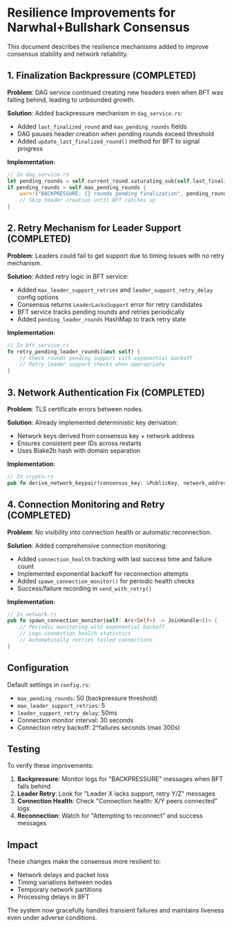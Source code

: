 # Resilience Improvements for Narwhal+Bullshark Consensus

This document describes the resilience mechanisms added to improve consensus stability and network reliability.

## 1. Finalization Backpressure (COMPLETED)

**Problem**: DAG service continued creating new headers even when BFT was falling behind, leading to unbounded growth.

**Solution**: Added backpressure mechanism in `dag_service.rs`:
- Added `last_finalized_round` and `max_pending_rounds` fields
- DAG pauses header creation when pending rounds exceed threshold
- Added `update_last_finalized_round()` method for BFT to signal progress

**Implementation**:
```rust
// In dag_service.rs
let pending_rounds = self.current_round.saturating_sub(self.last_finalized_round);
if pending_rounds > self.max_pending_rounds {
    warn!("BACKPRESSURE: {} rounds pending finalization", pending_rounds);
    // Skip header creation until BFT catches up
}
```

## 2. Retry Mechanism for Leader Support (COMPLETED)

**Problem**: Leaders could fail to get support due to timing issues with no retry mechanism.

**Solution**: Added retry logic in BFT service:
- Added `max_leader_support_retries` and `leader_support_retry_delay` config options
- Consensus returns `LeaderLacksSupport` error for retry candidates
- BFT service tracks pending rounds and retries periodically
- Added `pending_leader_rounds` HashMap to track retry state

**Implementation**:
```rust
// In bft_service.rs
fn retry_pending_leader_rounds(&mut self) {
    // Check rounds pending support with exponential backoff
    // Retry leader support checks when appropriate
}
```

## 3. Network Authentication Fix (COMPLETED)

**Problem**: TLS certificate errors between nodes.

**Solution**: Already implemented deterministic key derivation:
- Network keys derived from consensus key + network address
- Ensures consistent peer IDs across restarts
- Uses Blake2b hash with domain separation

**Implementation**:
```rust
// In crypto.rs
pub fn derive_network_keypair(consensus_key: &PublicKey, network_address: &SocketAddr) -> [u8; 32]
```

## 4. Connection Monitoring and Retry (COMPLETED)

**Problem**: No visibility into connection health or automatic reconnection.

**Solution**: Added comprehensive connection monitoring:
- Added `connection_health` tracking with last success time and failure count
- Implemented exponential backoff for reconnection attempts
- Added `spawn_connection_monitor()` for periodic health checks
- Success/failure recording in `send_with_retry()`

**Implementation**:
```rust
// In network.rs
pub fn spawn_connection_monitor(self: Arc<Self>) -> JoinHandle<()> {
    // Periodic monitoring with exponential backoff
    // Logs connection health statistics
    // Automatically retries failed connections
}
```

## Configuration

Default settings in `config.rs`:
- `max_pending_rounds`: 50 (backpressure threshold)
- `max_leader_support_retries`: 5
- `leader_support_retry_delay`: 50ms
- Connection monitor interval: 30 seconds
- Connection retry backoff: 2^failures seconds (max 300s)

## Testing

To verify these improvements:

1. **Backpressure**: Monitor logs for "BACKPRESSURE" messages when BFT falls behind
2. **Leader Retry**: Look for "Leader X lacks support, retry Y/Z" messages
3. **Connection Health**: Check "Connection health: X/Y peers connected" logs
4. **Reconnection**: Watch for "Attempting to reconnect" and success messages

## Impact

These changes make the consensus more resilient to:
- Network delays and packet loss
- Timing variations between nodes
- Temporary network partitions
- Processing delays in BFT

The system now gracefully handles transient failures and maintains liveness even under adverse conditions.
